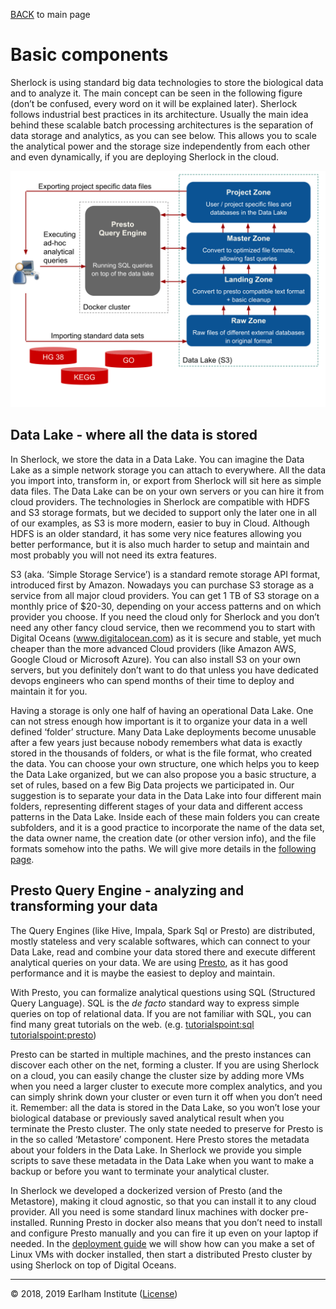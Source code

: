 [BACK](../readme.md) to main page

# Basic components

Sherlock is using standard big data technologies to store the biological data and to analyze it. 
The main concept can be seen in the following figure (don’t be confused, every word on it will 
be explained later). Sherlock follows industrial best practices in its architecture. Usually 
the main idea behind these scalable batch processing architectures is the separation of 
data storage and analytics, as you can see below. This allows you to scale the analytical power 
and the storage size independently from each other and even dynamically, if you are deploying 
Sherlock in the cloud.

![Main components of Sherlock](images/overview.svg)

## Data Lake - where all the data is stored

In Sherlock, we store the data in a Data Lake. You can imagine the Data Lake as a simple network 
storage you can attach to everywhere. All the data you import into, transform in, or export from 
Sherlock will sit here as simple data files. The Data Lake can be on your own servers or you can 
hire it from cloud providers. The technologies in Sherlock are compatible with HDFS and S3 storage 
formats, but we decided to support only the later one in all of our examples, as S3 is more modern, 
easier to buy in Cloud. Although HDFS is an older standard, it has some very nice features allowing 
you better performance, but it is also much harder to setup and maintain and most probably you will 
not need its extra features.

S3 (aka. ‘Simple Storage Service’) is a standard remote storage API format, introduced first by Amazon. 
Nowadays you can purchase S3 storage as a service from all major cloud providers. You can get 1 TB 
of S3 storage on a monthly price of $20-30, depending on your access patterns and on which provider 
you choose. If you need the cloud only for Sherlock and you don’t need any other fancy cloud service, 
then we recommend you to start with Digital Oceans (www.digitalocean.com) as it is secure and stable, 
yet much cheaper than the more advanced Cloud providers (like Amazon AWS, Google Cloud or Microsoft Azure). 
You can also install S3 on your own servers, but you definitely don’t want to do that unless you 
have dedicated devops engineers who can spend months of their time to deploy and maintain it for you.

Having a storage is only one half of having an operational Data Lake. One can not stress enough how 
important is it to organize your data in a well defined ‘folder’ structure. Many Data Lake deployments 
become unusable after a few years just because nobody remembers what data is exactly stored in the 
thousands of folders, or what is the file format, who created the data. You can choose your own 
structure, one which helps you to keep the Data Lake organized, but we can also propose you a 
basic structure, a set of rules, based on a few Big Data projects we participated in. Our suggestion 
is to separate your data in the Data Lake into four different main folders, representing different 
stages of your data and different access patterns in the Data Lake. Inside each of these main folders 
you can create subfolders, and it is a good practice to incorporate the name of the data set, the data 
owner name, the creation date (or other version info), and the file formats somehow into the paths. We 
will give more details in the [following page](data_lake.md).


## Presto Query Engine - analyzing and transforming your data

The Query Engines (like Hive, Impala, Spark Sql or Presto) are distributed, mostly stateless and very 
scalable softwares, which can connect to your Data Lake, read and combine your data stored there and 
execute different analytical queries on your data. We are using [Presto](https://prestodb.github.io/), 
as it has good performance and it is maybe the easiest to deploy and maintain.

With Presto, you can formalize analytical questions using SQL (Structured Query Language). SQL is the 
_de facto_ standard way to express simple queries on top of relational data. If you are not familiar 
with SQL, you can find many great tutorials on the web. 
(e.g. [tutorialspoint:sql](https://www.tutorialspoint.com/sql/index.htm) 
[tutorialspoint:presto](https://www.tutorialspoint.com/apache_presto/index.htm))

Presto can be started in multiple machines, and the presto instances can discover each other on the 
net, forming a cluster. If you are using Sherlock on a cloud, you can easily change the cluster size 
by adding more VMs when you need a larger cluster to execute more complex analytics, and you can simply 
shrink down your cluster or even turn it off when you don’t need it. Remember: all the data is stored 
in the Data Lake, so you won’t lose your biological database or previously saved analytical result when 
you terminate the Presto cluster. The only state needed to preserve for Presto is in the so called 
‘Metastore’ component. Here Presto stores the metadata about your folders in the Data Lake. In Sherlock 
we provide you simple scripts to save these metadata in the Data Lake when you want to make a backup or 
before you want to terminate your analytical cluster.

In Sherlock we developed a dockerized version of Presto (and the Metastore), making it cloud agnostic, 
so that you can install it to any cloud provider. All you need is some standard linux machines with 
docker pre-installed. Running Presto in docker also means that you don’t need to install and configure 
Presto manually and you can fire it up even on your laptop if needed. In the 
[deployment guide](deployment_guide.md) we will show how can you make a set of Linux VMs with docker 
installed, then start a distributed Presto cluster by using Sherlock on top of Digital Oceans.

---
© 2018, 2019 Earlham Institute ([License](./sherlock_license.md))